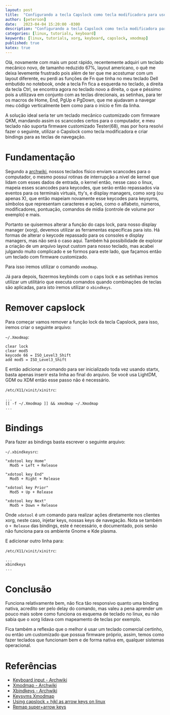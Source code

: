 ```yaml
---
layout: post
title:  "Configurando a tecla Capslock como tecla modificadora para uso em atalhos"
author: [peterson]
date:   2023-04-04 15:20:00 -0300
description: "Configurando a tecla Capslock como tecla modificadora para uso em atalhos"
categories: [linux, tutorials, keyboard]
keywords: [linux, tutorials, xorg, keyboard, capslock, xmodmap]
published: true
katex: true
---
```


Olá, novamente com mais um post rápido, recentemente adquiri um teclado mecânico novo, de tamanho reduzido 67%, layout americano, o quê me deixa levemente frustrado pois além de ter que me acostumar com um layout diferente, eu perdi as funções de Fn que tinha no meu teclado Dell embutido no notebook, onde a tecla Fn fica a esquerda no teclado, a direita da tecla Ctrl, se encontra agora no teclado novo a direita, o que e péssimo pois a utilizava em conjunto com as teclas direcionais, as setinhas, para ter os macros de Home, End, PgUp e PgDown, que me ajudavam a navegar meu código verticalmente bem como para o início e fim da linha.

A solução ideal seria ter um teclado mecânico customizado com firmware QKM, mandando assim os scancodes certos para o computador, e meu teclado não suporta firmware customizado Tester(68), mas por hora resolvi fazer o seguinte, utilizar o Capslock como tecla modificadora e criar bindings para as teclas de navegação.

# Fundamentação

Segundo a [archwiki](https://wiki.archlinux.org/title/Keyboard_input#Identifying_keycodes_in_console), nossos teclados físico enviam scancodes para o computador, o mesmo possuí rotinas de interrupção a nível de kernel que lidam com esses dados de entrada, o kernel então, nesse caso o linux, mapeia esses scancodes para keycodes, que serão então repassados via eventos para os terminais virtuais, tty's, e display managers, como xorg (ou apenas X), que então mapeiam novamente esse keycodes para keysyms, símbolos que representam caracteres e ações, como o alfabeto, números, modificadores, pontuação, comandos de mídia (controle de volume por exemplo) e mais. 

Portanto se quisermos alterar a função do caps lock, para nosso display manager (xorg), devemos utilizar as ferramentas específicas para isto. Há formas de alterar o keycode repassado para os consoles e display managers, mas não será o caso aqui. Também há possibilidade de explorar a criação de um arquivo layout custom para nosso teclado, mas acabei julgando muito complicado e se formos para este lado, que façamos então um teclado com firmware customizado.  

Para isso iremos utilizar o comando `xmodmap`.

Já para depois, fazermos keybinds com o caps lock e as setinhas iremos utilizar um utilitário que executa comandos quando combinações de teclas são aplicadas, para isto iremos utilizar o `xbindkeys`.

# Remover capslock

Para começar vamos remover a função lock da tecla Capslock, para isso, iremos criar o seguinte arquivo:

`~/.Xmodmap`:
```
clear lock
clear mod5
keycode 66 = ISO_Level3_Shift
add mod5 = ISO_Level3_Shift
```

E então adicionar o comando para ser inicializado toda vez usando startx, basta apenas inserir esta linha ao final do arquivo. Se você usa LightDM, GDM ou XDM então esse passo não é necessário.

`/etc/X11/xinit/xinitrc`:
```
...
[[ -f ~/.Xmodmap ]] && xmodmap ~/.Xmodmap
...
```

# Bindings

Para fazer as bindings basta escrever o seguinte arquivo:

`~/.xbindkeysrc`:
```
"xdotool key Home"
  Mod5 + Left + Release

"xdotool key End"
  Mod5 + Right + Release

"xdotool key Prior"
  Mod5 + Up + Release

"xdotool key Next"
  Mod5 + Down + Release
```

Onde `xdotool` é um comando para realizar ações diretamente nos clientes xorg, neste caso, injetar keys, nossas keys de navegação. Nota se também o `+ Release` das bindings, este é necessário, e documentado, pois senão não funciona para os ambiente Gnome e Kde plasma.

E adicionar outro linha para:

`/etc/X11/xinit/xinitrc`:
```
...
xbindkeys
...
```

# Conclusão

Funciona relativamente bem, não fica tão responsivo quanto uma binding nativa, acredito ser pelo delay do comando, mas valeu a pena aprender um pouco mais sobre como funciona os esquema de teclado no linux, eu não sabia que o xorg lidava com mapeamento de teclas por exemplo. 

Fica também a reflexão que o melhor é usar um teclado comercial certinho, ou então um customizado que possua firmware próprio, assim, temos como fazer teclados que funcionam bem e de forma nativa em, qualquer sistemas operacional.

# Referências

* [Keyboard input - Archwiki](https://wiki.archlinux.org/title/Keyboard_input#Identifying_keycodes_in_console)
* [Xmodmap - Archwiki](https://wiki.archlinux.org/title/Xmodmap#Turn_CapsLock_into_Control)
* [Xbindkeys - Archwiki](https://wiki.archlinux.org/title/Xbindkeys#Making_changes_permanent)
* [Keysyms Xmodmap](https://wiki.linuxquestions.org/wiki/List_of_Keysyms_Recognised_by_Xmodmap)
* [Using capslock + hjkl as arrow keys on linux](https://tbuss.de/posts/2021/5-capslock_as_vim_modifier/)
* [Remap super+arrow keys](https://superuser.com/questions/469004/remap-superarrow-key-to-home-end)
